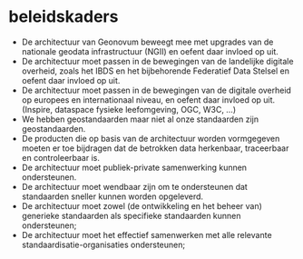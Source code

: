 # beleidskaders

- De architectuur van Geonovum beweegt mee met upgrades van de nationale geodata infrastructuur (NGII) en oefent daar invloed op uit.
- De architectuur moet  passen in de bewegingen van de landelijke digitale overheid, zoals het IBDS en het bijbehorende Federatief Data Stelsel en oefent daar invloed op uit.
- De architectuur moet  passen in de bewegingen van de digitale overheid op europees en internationaal niveau, en oefent daar invloed op uit. (Inspire, dataspace fysieke leefomgeving, OGC, W3C, …)
- We hebben geostandaarden maar niet al onze standaarden zijn geostandaarden.
- De producten die op basis van de architectuur worden vormgegeven moeten er toe bijdragen dat de betrokken data herkenbaar, traceerbaar en controleerbaar is.
- De architectuur moet publiek-private samenwerking kunnen ondersteunen.
- De architectuur moet wendbaar zijn om te ondersteunen dat standaarden sneller kunnen worden opgeleverd. 
- De architectuur moet zowel (de ontwikkeling en het beheer van) generieke standaarden als specifieke standaarden kunnen ondersteunen;
- De architectuur moet het effectief samenwerken met alle relevante standaardisatie-organisaties ondersteunen;

